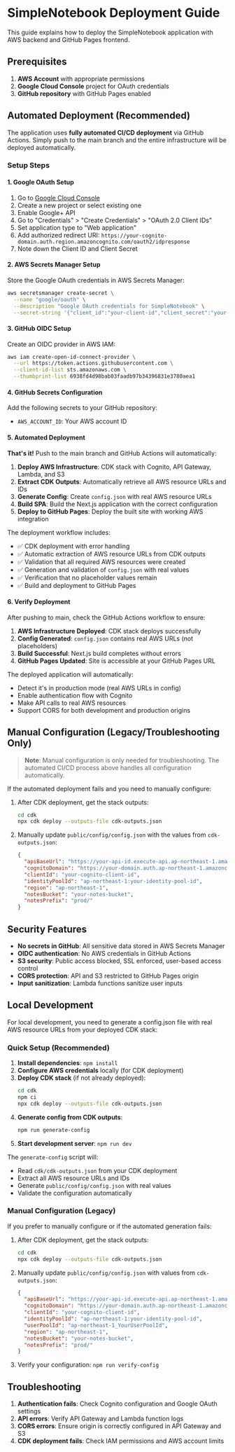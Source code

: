 # SimpleNotebook Deployment Guide

This guide explains how to deploy the SimpleNotebook application with AWS backend and GitHub Pages frontend.

## Prerequisites

1. **AWS Account** with appropriate permissions
2. **Google Cloud Console** project for OAuth credentials
3. **GitHub repository** with GitHub Pages enabled

## Automated Deployment (Recommended)

The application uses **fully automated CI/CD deployment** via GitHub Actions. Simply push to the main branch and the entire infrastructure will be deployed automatically.

### Setup Steps

#### 1. Google OAuth Setup

1. Go to [Google Cloud Console](https://console.cloud.google.com/)
2. Create a new project or select existing one
3. Enable Google+ API
4. Go to "Credentials" > "Create Credentials" > "OAuth 2.0 Client IDs"
5. Set application type to "Web application"
6. Add authorized redirect URI: `https://your-cognito-domain.auth.region.amazoncognito.com/oauth2/idpresponse`
7. Note down the Client ID and Client Secret

#### 2. AWS Secrets Manager Setup

Store the Google OAuth credentials in AWS Secrets Manager:

```bash
aws secretsmanager create-secret \
  --name "google/oauth" \
  --description "Google OAuth credentials for SimpleNotebook" \
  --secret-string '{"client_id":"your-client-id","client_secret":"your-client-secret"}'
```

#### 3. GitHub OIDC Setup

Create an OIDC provider in AWS IAM:

```bash
aws iam create-open-id-connect-provider \
  --url https://token.actions.githubusercontent.com \
  --client-id-list sts.amazonaws.com \
  --thumbprint-list 6938fd4d98bab03faadb97b34396831e3780aea1
```

#### 4. GitHub Secrets Configuration

Add the following secrets to your GitHub repository:

- `AWS_ACCOUNT_ID`: Your AWS account ID

#### 5. Automated Deployment

**That's it!** Push to the main branch and GitHub Actions will automatically:

1. **Deploy AWS Infrastructure**: CDK stack with Cognito, API Gateway, Lambda, and S3
2. **Extract CDK Outputs**: Automatically retrieve all AWS resource URLs and IDs
3. **Generate Config**: Create `config.json` with real AWS resource URLs
4. **Build SPA**: Build the Next.js application with the correct configuration
5. **Deploy to GitHub Pages**: Deploy the built site with working AWS integration

The deployment workflow includes:
- ✅ CDK deployment with error handling
- ✅ Automatic extraction of AWS resource URLs from CDK outputs
- ✅ Validation that all required AWS resources were created
- ✅ Generation and validation of `config.json` with real values
- ✅ Verification that no placeholder values remain
- ✅ Build and deployment to GitHub Pages

#### 6. Verify Deployment

After pushing to main, check the GitHub Actions workflow to ensure:

1. **AWS Infrastructure Deployed**: CDK stack deploys successfully
2. **Config Generated**: `config.json` contains real AWS URLs (not placeholders)
3. **Build Successful**: Next.js build completes without errors
4. **GitHub Pages Updated**: Site is accessible at your GitHub Pages URL

The deployed application will automatically:
- Detect it's in production mode (real AWS URLs in config)
- Enable authentication flow with Cognito
- Make API calls to real AWS resources
- Support CORS for both development and production origins

## Manual Configuration (Legacy/Troubleshooting Only)

> **Note**: Manual configuration is only needed for troubleshooting. The automated CI/CD process above handles all configuration automatically.

If the automated deployment fails and you need to manually configure:

1. After CDK deployment, get the stack outputs:
   ```bash
   cd cdk
   npx cdk deploy --outputs-file cdk-outputs.json
   ```

2. Manually update `public/config/config.json` with the values from `cdk-outputs.json`:
   ```json
   {
     "apiBaseUrl": "https://your-api-id.execute-api.ap-northeast-1.amazonaws.com/prod",
     "cognitoDomain": "https://your-domain.auth.ap-northeast-1.amazoncognito.com",
     "clientId": "your-cognito-client-id",
     "identityPoolId": "ap-northeast-1:your-identity-pool-id",
     "region": "ap-northeast-1",
     "notesBucket": "your-notes-bucket",
     "notesPrefix": "prod/"
   }
   ```

## Security Features

- **No secrets in GitHub**: All sensitive data stored in AWS Secrets Manager
- **OIDC authentication**: No AWS credentials in GitHub Actions
- **S3 security**: Public access blocked, SSL enforced, user-based access control
- **CORS protection**: API and S3 restricted to GitHub Pages origin
- **Input sanitization**: Lambda functions sanitize user inputs

## Local Development

For local development, you need to generate a config.json file with real AWS resource URLs from your deployed CDK stack:

### Quick Setup (Recommended)

1. **Install dependencies**: `npm install`
2. **Configure AWS credentials** locally (for CDK deployment)
3. **Deploy CDK stack** (if not already deployed):
   ```bash
   cd cdk
   npm ci
   npx cdk deploy --outputs-file cdk-outputs.json
   ```
4. **Generate config from CDK outputs**:
   ```bash
   npm run generate-config
   ```
5. **Start development server**: `npm run dev`

The `generate-config` script will:
- Read `cdk/cdk-outputs.json` from your CDK deployment
- Extract all AWS resource URLs and IDs
- Generate `public/config/config.json` with real values
- Validate the configuration automatically

### Manual Configuration (Legacy)

If you prefer to manually configure or if the automated generation fails:

1. After CDK deployment, get the stack outputs:
   ```bash
   cd cdk
   npx cdk deploy --outputs-file cdk-outputs.json
   ```

2. Manually update `public/config/config.json` with values from `cdk-outputs.json`:
   ```json
   {
     "apiBaseUrl": "https://your-api-id.execute-api.ap-northeast-1.amazonaws.com/prod",
     "cognitoDomain": "https://your-domain.auth.ap-northeast-1.amazoncognito.com",
     "clientId": "your-cognito-client-id",
     "identityPoolId": "ap-northeast-1:your-identity-pool-id",
     "userPoolId": "ap-northeast-1_YourUserPoolId",
     "region": "ap-northeast-1",
     "notesBucket": "your-notes-bucket",
     "notesPrefix": "prod/"
   }
   ```

3. Verify your configuration: `npm run verify-config`

## Troubleshooting

1. **Authentication fails**: Check Cognito configuration and Google OAuth settings
2. **API errors**: Verify API Gateway and Lambda function logs
3. **CORS errors**: Ensure origin is correctly configured in API Gateway and S3
4. **CDK deployment fails**: Check IAM permissions and AWS account limits
